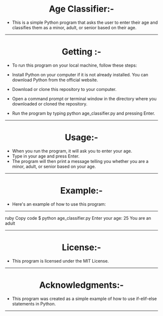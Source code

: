 <h1 align="center" >Age Classifier:-</h1>

- This is a simple Python program that asks the user to enter their age and classifies them as a minor, adult, or senior based on their age.
<hr>
<h1 align="center" >Getting :-</h1>

- To run this program on your local machine, follow these steps:

- Install Python on your computer if it is not already installed. You can download Python from the official website.
- Download or clone this repository to your computer.
- Open a command prompt or terminal window in the directory where you downloaded or cloned the repository.
- Run the program by typing python age_classifier.py and pressing Enter.
<hr>
<h1 align="center" >Usage:-</h1>

- When you run the program, it will ask you to enter your age. 
- Type in your age and press Enter.
- The program will then print a message telling you whether you are a minor, adult, or senior based on your age.
<hr>
<h1 align="center" >Example:-</h1>

- Here's an example of how to use this program:
<hr>
ruby
Copy code
$ python age_classifier.py
Enter your age: 25
You are an adult<hr>
<h1 align="center" >License:-</h1>

- This program is licensed under the MIT License.
<hr>
<h1 align="center" >Acknowledgments:-</h1>

- This program was created as a simple example of how to use if-elif-else statements in Python.

<hr>

